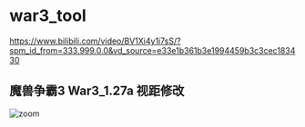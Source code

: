 # war3_tool

https://www.bilibili.com/video/BV1Xi4y1i7sS/?spm_id_from=333.999.0.0&vd_source=e33e1b361b3e1994459b3c3cec183430

## 魔兽争霸3 War3_1.27a 视距修改
 
![zoom](https://github.com/llxiaoyuan/war3_tool/assets/36320938/86ef5fa6-5e37-404f-bd05-6c9bc697241e)


